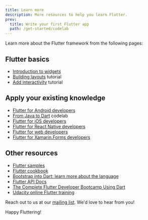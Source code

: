 ```yaml
---
title: Learn more
description: More resources to help you learn Flutter.
prev:
  title: Write your first Flutter app
  path: /get-started/codelab
---
```


Learn more about the Flutter framework from the following pages:

## Flutter basics

* [Introduction to widgets][]
* [Building layouts][] tutorial
* [Add interactivity][] tutorial

## Apply your existing knowledge

* [Flutter for Android developers][]
* [From Java to Dart][] codelab
* [Flutter for iOS developers][]
* [Flutter for React Native developers][]
* [Flutter for web developers][]
* [Flutter for Xamarin.Forms developers][]

## Other resources

* [Flutter samples][]
* [Flutter cookbook][]
* [Bootstrap into Dart: learn more about the language][]
* [Flutter API Docs][]
* [The Complete Flutter Developer Bootcamp Using Dart][]
* [Udacity online Flutter training][]

Reach out to us at our [mailing list][]. We'd love to hear from you!

Happy Fluttering!

[Add interactivity]:/development/ui/interactive
[Bootstrap into Dart: learn more about the language]:/resources/bootstrap-into-dart
[Building layouts]:/development/ui/layout/tutorial
[The Complete Flutter Developer Bootcamp Using Dart]: https://www.appbrewery.co/p/flutter-development-bootcamp-with-dart
[Flutter API Docs]: {{site.api}}
[Flutter cookbook]:/cookbook
[Flutter for Android developers]:/get-started/flutter-for/android-devs
[Flutter for iOS developers]:/get-started/flutter-for/ios-devs
[Flutter for React Native developers]:/get-started/flutter-for/react-native-devs
[Flutter samples]: https://flutter.github.io/samples
[Flutter for web developers]:/get-started/flutter-for/web-devs
[Flutter for Xamarin.Forms developers]:/get-started/flutter-for/xamarin-forms-devs
[From Java to Dart]: {{site.codelabs}}/codelabs/from-java-to-dart
[Introduction to widgets]:/development/ui/widgets-intro
[mailing list]: mailto:{{site.email}}
[Udacity online Flutter training]: https://www.udacity.com/course/build-native-mobile-apps-with-flutter--ud905
